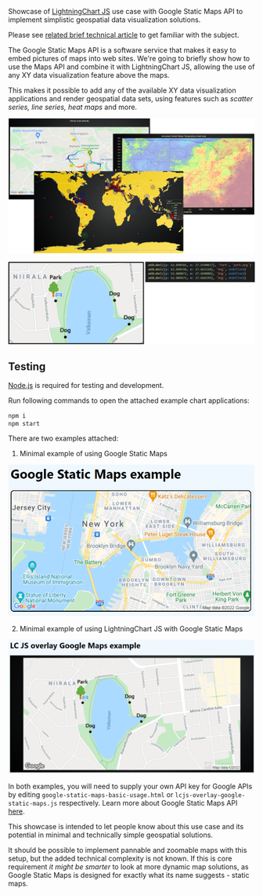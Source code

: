 Showcase of [LightningChart JS](https://www.arction.com/lightningchart-js/) use case with Google Static Maps API to implement simplistic geospatial data visualization solutions.

Please see [related brief technical article](https://blog.arction.com/easy-geospatial-data-visualization-with-lightningchart-js-and-google) to get familiar with the subject.

<Link pending>

The Google Static Maps API is a software service that makes it easy to embed pictures of maps into web sites. We're going to briefly show how to use the Maps API and combine it with LightningChart JS, allowing the use of any XY data visualization feature above the maps.

This makes it possible to add any of the available XY data visualization applications and render geospatial data sets, using features such as _scatter series, line series, heat maps_ and more.

![](resources/pic1.png)

![](resources/pic2.png)

## Testing

[Node.js](https://nodejs.org/en/) is required for testing and development.

Run following commands to open the attached example chart  applications:

```
npm i
npm start
```

There are two examples attached:

1. Minimal example of using Google Static Maps

![](resources/pic3.PNG)

2. Minimal example of using LightningChart JS with Google Static Maps

![](resources/pic4.PNG)

In both examples, you will need to supply your own API key for Google APIs by editing `google-static-maps-basic-usage.html` or `lcjs-overlay-google-static-maps.js` respectively. Learn more about Google Static Maps API [here](https://developers.google.com/maps/documentation/maps-static/overview).

This showcase is intended to let people know about this use case and its potential in minimal and technically simple geospatial solutions.

It should be possible to implement pannable and zoomable maps with this setup, but the added technical complexity is not known. If this is core requirement _it might be smarter_ to look at more dynamic map solutions, as Google Static Maps is designed for exactly what its name suggests - static maps. 
